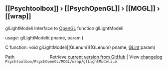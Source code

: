 ## [[Psychtoolbox]] &#8250; [[PsychOpenGL]] &#8250; [[MOGL]] &#8250; [[wrap]]

glLightModeli  Interface to [OpenGL](OpenGL) function glLightModeli  
  
usage:  glLightModeli( pname, param )  
  
C function:  void glLightModeli[(GLenum]((GLenum) pname, [GLint](GLint) param)  




<div class="code_header" style="text-align:right;">
  <span style="float:left;">Path&nbsp;&nbsp;</span> <span class="counter">Retrieve <a href=
  "https://raw.github.com/Psychtoolbox-3/Psychtoolbox-3/beta/Psychtoolbox/PsychOpenGL/MOGL/wrap/glLightModeli.m">current version from GitHub</a> | View <a href=
  "https://github.com/Psychtoolbox-3/Psychtoolbox-3/commits/beta/Psychtoolbox/PsychOpenGL/MOGL/wrap/glLightModeli.m">changelog</a></span>
</div>
<div class="code">
  <code>Psychtoolbox/PsychOpenGL/MOGL/wrap/glLightModeli.m</code>
</div>

